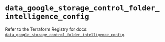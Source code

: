 # `data_google_storage_control_folder_intelligence_config`

Refer to the Terraform Registry for docs: [`data_google_storage_control_folder_intelligence_config`](https://registry.terraform.io/providers/hashicorp/google/6.30.0/docs/data-sources/storage_control_folder_intelligence_config).
